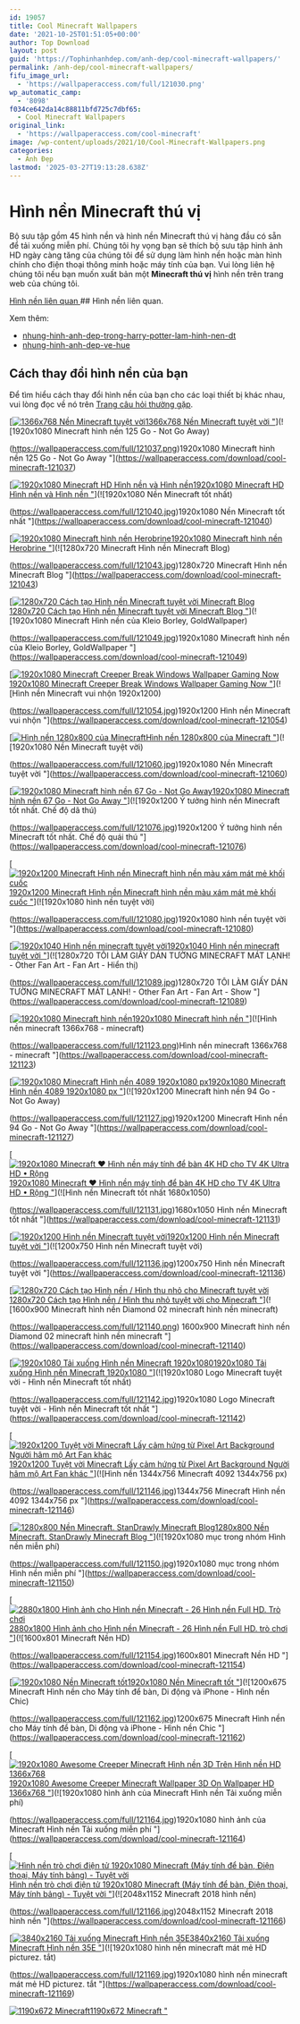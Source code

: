 ```yaml
---
id: 19057
title: Cool Minecraft Wallpapers
date: '2021-10-25T01:51:05+00:00'
author: Top Download
layout: post
guid: 'https://Tophinhanhdep.com/anh-dep/cool-minecraft-wallpapers/'
permalink: /anh-dep/cool-minecraft-wallpapers/
fifu_image_url:
  - 'https://wallpaperaccess.com/full/121030.png'
wp_automatic_camp:
  - '8098'
f034ce642da14c88811bfd725c7dbf65:
  - Cool Minecraft Wallpapers
original_link:
  - 'https://wallpaperaccess.com/cool-minecraft'
image: /wp-content/uploads/2021/10/Cool-Minecraft-Wallpapers.png
categories:
  - Ảnh Đẹp
lastmod: '2025-03-27T19:13:28.638Z'
---
```

# Hình nền Minecraft thú vị

Bộ sưu tập gồm 45 hình nền và hình nền Minecraft thú vị hàng đầu có sẵn để tải xuống miễn phí. Chúng tôi hy vọng bạn sẽ thích bộ sưu tập hình ảnh HD ngày càng tăng của chúng tôi để sử dụng làm hình nền hoặc màn hình chính cho điện thoại thông minh hoặc máy tính của bạn. Vui lòng liên hệ chúng tôi nếu bạn muốn xuất bản một **Minecraft thú vị** hình nền trên trang web của chúng tôi.

[Hình nền liên quan ](#related) ## Hình nền liên quan.

   
 Xem thêm:

   
- [nhung-hinh-anh-dep-trong-harry-potter-lam-hinh-nen-dt](https://tophinhanhdep.com/hinh-nen-dep/nhung-hinh-anh-dep-trong-harry-potter-lam-hinh-nen-dt/)
- [nhung-hinh-anh-dep-ve-hue](https://tophinhanhdep.com/hinh-nen-dep/nhung-hinh-anh-dep-ve-hue/)

## Cách thay đổi hình nền của bạn

Để tìm hiểu cách thay đổi hình nền của bạn cho các loại thiết bị khác nhau, vui lòng đọc về nó trên [Trang câu hỏi thường gặp](https://tophinhanhdep.com/faq/).

  
[[![1366x768 Nền Minecraft tuyệt vời](https://wallpaperaccess.com/full/121030.png)1366x768 Nền Minecraft tuyệt vời "](https://wallpaperaccess.com/download/cool-minecraft-121030)](![1920x1080 Minecraft hình nền 125 Go - Not Go Away)

(https://wallpaperaccess.com/full/121037.png)1920x1080 Minecraft hình nền 125 Go - Not Go Away "](https://wallpaperaccess.com/download/cool-minecraft-121037)

[[![1920x1080 Minecraft HD Hình nền và Hình nền](https://wallpaperaccess.com/full/121039.png)1920x1080 Minecraft HD Hình nền và Hình nền "](https://wallpaperaccess.com/download/cool-minecraft-121039)](![1920x1080 Nền Minecraft tốt nhất)

(https://wallpaperaccess.com/full/121040.jpg)1920x1080 Nền Minecraft tốt nhất "](https://wallpaperaccess.com/download/cool-minecraft-121040)

[[![1920x1080 Minecraft hình nền Herobrine](https://wallpaperaccess.com/full/121041.jpg)1920x1080 Minecraft hình nền Herobrine "](https://wallpaperaccess.com/download/cool-minecraft-121041)](![1280x720 Minecraft Hình nền Minecraft Blog)

(https://wallpaperaccess.com/full/121043.jpg)1280x720 Minecraft Hình nền Minecraft Blog "](https://wallpaperaccess.com/download/cool-minecraft-121043)

[[![1280x720 Cách tạo Hình nền Minecraft tuyệt vời Minecraft Blog](https://wallpaperaccess.com/full/121048.jpg)1280x720 Cách tạo Hình nền Minecraft tuyệt vời Minecraft Blog "](https://wallpaperaccess.com/download/cool-minecraft-121048)](![1920x1080 Minecraft Hình nền của Kleio Borley, GoldWallpaper)

(https://wallpaperaccess.com/full/121049.jpg)1920x1080 Minecraft hình nền của Kleio Borley, GoldWallpaper "](https://wallpaperaccess.com/download/cool-minecraft-121049)

[[![1920x1080 Minecraft Creeper Break Windows Wallpaper Gaming Now](https://wallpaperaccess.com/full/121051.jpg)1920x1080 Minecraft Creeper Break Windows Wallpaper Gaming Now "](https://wallpaperaccess.com/download/cool-minecraft-121051)](![Hình nền Minecraft vui nhộn 1920x1200)

(https://wallpaperaccess.com/full/121054.jpg)1920x1200 Hình nền Minecraft vui nhộn "](https://wallpaperaccess.com/download/cool-minecraft-121054)

[[![Hình nền 1280x800 của Minecraft](https://wallpaperaccess.com/full/121057.jpg)Hình nền 1280x800 của Minecraft "](https://wallpaperaccess.com/download/cool-minecraft-121057)](![1920x1080 Nền Minecraft tuyệt vời)

(https://wallpaperaccess.com/full/121060.jpg)1920x1080 Nền Minecraft tuyệt vời "](https://wallpaperaccess.com/download/cool-minecraft-121060)

[[![1920x1080 Minecraft hình nền 67 Go - Not Go Away](https://wallpaperaccess.com/full/121075.jpg)1920x1080 Minecraft hình nền 67 Go - Not Go Away "](https://wallpaperaccess.com/download/cool-minecraft-121075)](![1920x1200 Ý tưởng hình nền Minecraft tốt nhất.  Chế độ dã thú)

(https://wallpaperaccess.com/full/121076.jpg)1920x1200 Ý tưởng hình nền Minecraft tốt nhất. Chế độ quái thú "](https://wallpaperaccess.com/download/cool-minecraft-121076)

[[![1920x1200 Minecraft Hình nền Minecraft hình nền màu xám mát mẻ khối cuốc](https://wallpaperaccess.com/full/121077.jpg)1920x1200 Minecraft Hình nền Minecraft hình nền màu xám mát mẻ khối cuốc "](https://wallpaperaccess.com/download/cool-minecraft-121077)](![1920x1080 hình nền tuyệt vời)

(https://wallpaperaccess.com/full/121080.jpg)1920x1080 hình nền tuyệt vời "](https://wallpaperaccess.com/download/cool-minecraft-121080)

[[![1920x1040 Hình nền minecraft tuyệt vời](https://wallpaperaccess.com/full/121087.jpg)1920x1040 Hình nền minecraft tuyệt vời "](https://wallpaperaccess.com/download/cool-minecraft-121087)](![1280x720 TÔI LÀM GIẤY DÁN TƯỜNG MINECRAFT MÁT LẠNH!  - Other Fan Art - Fan Art - Hiển thị)

(https://wallpaperaccess.com/full/121089.jpg)1280x720 TÔI LÀM GIẤY DÁN TƯỜNG MINECRAFT MÁT LẠNH! - Other Fan Art - Fan Art - Show "](https://wallpaperaccess.com/download/cool-minecraft-121089)

[[![1920x1080 Minecraft hình nền](https://wallpaperaccess.com/full/121090.jpg)1920x1080 Minecraft hình nền "](https://wallpaperaccess.com/download/cool-minecraft-121090)](![Hình nền minecraft 1366x768 - minecraft)

(https://wallpaperaccess.com/full/121123.png)Hình nền minecraft 1366x768 - minecraft "](https://wallpaperaccess.com/download/cool-minecraft-121123)

[[![1920x1080 Minecraft Hình nền 4089 1920x1080 px](https://wallpaperaccess.com/full/121124.jpg)1920x1080 Minecraft Hình nền 4089 1920x1080 px "](https://wallpaperaccess.com/download/cool-minecraft-121124)](![1920x1200 Minecraft hình nền 94 Go - Not Go Away)

(https://wallpaperaccess.com/full/121127.jpg)1920x1200 Minecraft Hình nền 94 Go - Not Go Away "](https://wallpaperaccess.com/download/cool-minecraft-121127)

[[![1920x1080 Minecraft ❤ Hình nền máy tính để bàn 4K HD cho TV 4K Ultra HD • Rộng](https://wallpaperaccess.com/full/121129.jpg)1920x1080 Minecraft ❤ Hình nền máy tính để bàn 4K HD cho TV 4K Ultra HD • Rộng "](https://wallpaperaccess.com/download/cool-minecraft-121129)](![Hình nền Minecraft tốt nhất 1680x1050)

(https://wallpaperaccess.com/full/121131.jpg)1680x1050 Hình nền Minecraft tốt nhất "](https://wallpaperaccess.com/download/cool-minecraft-121131)

[[![1920x1200 Hình nền Minecraft tuyệt vời](https://wallpaperaccess.com/full/121132.jpg)1920x1200 Hình nền Minecraft tuyệt vời "](https://wallpaperaccess.com/download/cool-minecraft-121132)](![1200x750 Hình nền Minecraft tuyệt vời)

(https://wallpaperaccess.com/full/121136.jpg)1200x750 Hình nền Minecraft tuyệt vời "](https://wallpaperaccess.com/download/cool-minecraft-121136)

[[![1280x720 Cách tạo Hình nền / Hình thu nhỏ cho Minecraft tuyệt vời](https://wallpaperaccess.com/full/121139.jpg)1280x720 Cách tạo Hình nền / Hình thu nhỏ tuyệt vời cho Minecraft "](https://wallpaperaccess.com/download/cool-minecraft-121139)](![1600x900 Minecraft hình nền Diamond 02 minecraft hình nền minecraft)

(https://wallpaperaccess.com/full/121140.png) 1600x900 Minecraft hình nền Diamond 02 minecraft hình nền minecraft "](https://wallpaperaccess.com/download/cool-minecraft-121140)

[[![1920x1080 Tải xuống Hình nền Minecraft 1920x1080](https://wallpaperaccess.com/full/121141.jpg)1920x1080 Tải xuống Hình nền Minecraft 1920x1080 "](https://wallpaperaccess.com/download/cool-minecraft-121141)](![1920x1080 Logo Minecraft tuyệt vời - Hình nền Minecraft tốt nhất)

(https://wallpaperaccess.com/full/121142.jpg)1920x1080 Logo Minecraft tuyệt vời - Hình nền Minecraft tốt nhất "](https://wallpaperaccess.com/download/cool-minecraft-121142)

[[![1920x1200 Tuyệt vời Minecraft Lấy cảm hứng từ Pixel Art Background Người hâm mộ Art Fan khác](https://wallpaperaccess.com/full/121144.png)1920x1200 Tuyệt vời Minecraft Lấy cảm hứng từ Pixel Art Background Người hâm mộ Art Fan khác "](https://wallpaperaccess.com/download/cool-minecraft-121144)](![Hình nền 1344x756 Minecraft 4092 1344x756 px)

(https://wallpaperaccess.com/full/121146.jpg)1344x756 Minecraft Hình nền 4092 1344x756 px "](https://wallpaperaccess.com/download/cool-minecraft-121146)

[[![1280x800 Nền Minecraft.  StanDrawly Minecraft Blog](https://wallpaperaccess.com/full/121149.jpg)1280x800 Nền Minecraft. StanDrawly Minecraft Blog "](https://wallpaperaccess.com/download/cool-minecraft-121149)](![1920x1080 mục trong nhóm Hình nền miễn phí)

(https://wallpaperaccess.com/full/121150.jpg)1920x1080 mục trong nhóm Hình nền miễn phí "](https://wallpaperaccess.com/download/cool-minecraft-121150)

[[![2880x1800 Hình ảnh cho Hình nền Minecraft - 26 Hình nền Full HD.  Trò chơi](https://wallpaperaccess.com/full/121153.jpg)2880x1800 Hình ảnh cho Hình nền Minecraft - 26 Hình nền Full HD. trò chơi "](https://wallpaperaccess.com/download/cool-minecraft-121153)](![1600x801 Minecraft Nền HD)

(https://wallpaperaccess.com/full/121154.jpg)1600x801 Minecraft Nền HD "](https://wallpaperaccess.com/download/cool-minecraft-121154)

[[![1920x1080 Nền Minecraft tốt](https://wallpaperaccess.com/full/121157.png)1920x1080 Nền Minecraft tốt "](https://wallpaperaccess.com/download/cool-minecraft-121157)](![1200x675 Minecraft Hình nền cho Máy tính để bàn, Di động và iPhone - Hình nền Chic)

(https://wallpaperaccess.com/full/121162.jpg)1200x675 Minecraft Hình nền cho Máy tính để bàn, Di động và iPhone - Hình nền Chic "](https://wallpaperaccess.com/download/cool-minecraft-121162)

[[![1920x1080 Awesome Creeper Minecraft Hình nền 3D Trên Hình nền HD 1366x768](https://wallpaperaccess.com/full/121163.jpg)1920x1080 Awesome Creeper Minecraft Wallpaper 3D On Wallpaper HD 1366x768 "](https://wallpaperaccess.com/download/cool-minecraft-121163)](![1920x1080 hình ảnh của Minecraft Hình nền Tải xuống miễn phí)

(https://wallpaperaccess.com/full/121164.jpg)1920x1080 hình ảnh của Minecraft Hình nền Tải xuống miễn phí "](https://wallpaperaccess.com/download/cool-minecraft-121164)

[[![Hình nền trò chơi điện tử 1920x1080 Minecraft (Máy tính để bàn, Điện thoại, Máy tính bảng) - Tuyệt vời](https://wallpaperaccess.com/full/121165.jpg)Hình nền trò chơi điện tử 1920x1080 Minecraft (Máy tính để bàn, Điện thoại, Máy tính bảng) - Tuyệt vời "](https://wallpaperaccess.com/download/cool-minecraft-121165)](![2048x1152 Minecraft 2018 hình nền)

(https://wallpaperaccess.com/full/121166.jpg)2048x1152 Minecraft 2018 hình nền "](https://wallpaperaccess.com/download/cool-minecraft-121166)

[[![3840x2160 Tải xuống Minecraft Hình nền 35E](https://wallpaperaccess.com/full/121167.jpg)3840x2160 Tải xuống Minecraft Hình nền 35E "](https://wallpaperaccess.com/download/cool-minecraft-121167)](![1920x1080 hình nền minecraft mát mẻ HD picturez.  tắt)

(https://wallpaperaccess.com/full/121169.jpg)1920x1080 hình nền minecraft mát mẻ HD picturez. tắt "](https://wallpaperaccess.com/download/cool-minecraft-121169)

[![1190x672 Minecraft](https://wallpaperaccess.com/full/121170.jpg)1190x672 Minecraft "](https://wallpaperaccess.com/download/cool-minecraft-121170)
